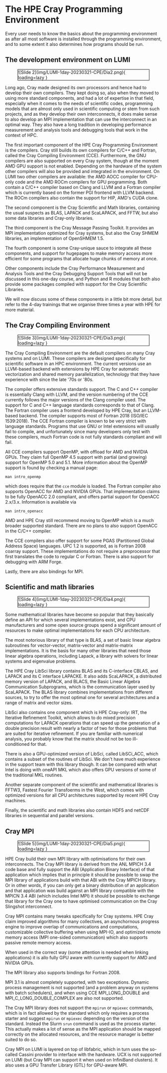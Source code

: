 # The HPE Cray Programming Environment

Every user needs to know the basics about the programming environment as after all
most software is installed through the programming environment, and to some extent
it also determines how programs should be run.

##  The development environment on LUMI

<figure markdown style="border: 1px solid #000">
  ![Slide 2](img/LUMI-1day-20230321-CPE/Dia2.png){ loading=lazy }
</figure>

Long ago, Cray made designed its own processors and hence had to develop their own
compilers. They kept doing so, also when they moved to using more standard components,
and had a lot of expertise in that field, especially when it comes to the needs of 
scientific codes, programming models that are almost only used in scientific computing
or stem from such projects, and as they develop their own interconnects, it does make sense
to also develop an MPI implementation that can use the interconnect in an optimal way.
They also have a long tradition in developing performance measurement and analysis tools 
and debugging tools that work in the context of HPC.

The first important component of the HPE Cray Programming Environment is the compilers.
Cray still builds its own compilers for C/C++ and Fortran, called the Cray Compiling
Environment (CCE). Furthermore, the GNU compilers are also supported on every Cray system,
though at the moment AMD GPU support is not enabled. Depending on the hardware of the 
system other compilers will also be provided and integrated in the environment. On LUMI
two other compilers are available: the AMD AOCC compiler for CPU-only code and the 
AMD ROCm compilers for GPU programming. Both contain a C/C++ compiler based on Clang and
LLVM and a Fortran compiler which is currently based on the former PGI frontend with
LLVM backend. The ROCm compilers also contain the support for HIP, AMD's CUDA clone.

The second component is the Cray Scientific and Math libraries, containing the usual
suspects as BLAS, LAPACK and ScaLAPACK, and FFTW, but also some data libraries and
Cray-only libraries.

The third component is the Cray Message Passing Toolkit. It provides an MPI implementation
optimized for Cray systems, but also the Cray SHMEM libraries, an implementation of
OpenSHMEM 1.5.

The fourth component is some Cray-unique sauce to integrate all these components, and 
support for hugepages to make memory access more efficient for some programs that 
allocate huge chunks of memory at once.

Other components include the Cray Performance Measurement and Analysis Tools and the 
Cray Debugging Support Tools that will not be discussed in this one-day course, and
Python and R modules that both also provide some packages compiled with support for the
Cray Scientific Libraries.

We will now discuss some of these components in a little bit more detail, but refer
to the 4-day trainings that we organise three times a year with HPE for more material.


## The Cray Compiling Environment

<figure markdown style="border: 1px solid #000">
  ![Slide 3](img/LUMI-1day-20230321-CPE/Dia3.png){ loading=lazy }
</figure>

The Cray Compiling Environment are the default compilers on many Cray systems and on LUMI.
These compilers are designed specifically for scientific software in an HPC environment.
The current versions use an LLVM-based backend with extensions by HPE Cray for
automatic vectorization and shared memory parallelization, technology that they
have experience with since the late '70s or '80s.

The compiler offers extensive standards support.
The C and C++ compiler is essentially Clang with LLVM, and the version numbering of the CCE
currently follows the major versions of the Clang compiler used. The support for C and C++
language standards corresponds to that of Clang.
The Fortran compiler uses a frontend developed by HPE Cray, but an LLVM-based backend. 
The compiler supports most of Fortran 2018 (ISO/IEC 1539:2018). The CCE Fortran compiler
is known to be very strict with language standards. Programs that use GNU or Intel extensions
will usually fail to compile, and unfortunately since many developers only test with these
compilers, much Fortran code is not fully standards compliant and will fail.

All CCE compilers support OpenMP, with offload for AMD and NVIDIA GPUs. They claim full
OpenMP 4.5 support with partial (and growing) support for OpenMP 5.0 and 5.1. More 
information about the OpenMP support is found by checking a manual page:
```
man intro_openmp
```
which does require that the `cce` module is loaded.
The Fortran compiler also supports OpenACC for AMD and NVIDIA GPUs. That implementation
claims to be fully OpenACC 2.0 compliant, and offers partial support for OpenACC 2.x/3.x. 
Information is available via
```
man intro_openacc
```
AMD and HPE Cray still recommend moving to OpenMP which is a much broader supported standard.
There are no plans to also support OpenACC in the C/C++ compiler.

The CCE compilers also offer support for some PGAS (Partitioned Global Address Space) languages.
UPC 1.2 is supported, as is Fortran 2008 coarray support. These implementations do not require a
preprocessor that first translates the code to regular C or Fortran. There is also support
for debugging with ARM Forge.

Lastly, there are also bindings for MPI.


## Scientific and math libraries

<figure markdown style="border: 1px solid #000">
  ![Slide 4](img/LUMI-1day-20230321-CPE/Dia4.png){ loading=lazy }
</figure>

Some mathematical libraries have become so popular that they basically define an API for which
several implementations exist, and CPU manufacturers and some open source groups spend a significant
amount of resources to make optimal implementations for each CPU architecture.

The most notorious library of that type is BLAS, a set of basic linear algebra subroutines
for vector-vector, matrix-vector and matrix-matrix implementations. It is the basis for many
other libraries that need those linear algebra operations, including Lapack, a library with
solvers for linear systems and eigenvalue problems.

The HPE Cray LibSci library contains BLAS and its C-interface CBLAS, and LAPACK and its
C interface LAPACKE. It also adds ScaLAPACK, a distributed memory version of LAPACK, and BLACS, the 
Basic Linear Algebra Communication Subprograms, which is the communication layer used by ScaLAPACK.
The BLAS library combines implementations from different sources, to try to offer the most optimal
one for several architectures and a range of matrix and vector sizes.

LibSci also contains one component which is HPE Cray-only: IRT, the Iterative Refinement Toolkit, 
which allows to do mixed precision computations for LAPACK operations that can speed up the generation
of a double precision result with nearly a factor of two for those problems that are suited for
iterative refinement. If you are familiar with numerical analysis, you probably know that the matrix should
not be too ill-conditioned for that.

There is also a GPU-optimized version of LibSci, called LibSCi_ACC, which contains a subset of the
routines of LibSci. We don't have much experience in the support team with this library though.
It can be compared with what Intel is doing with oneAPI MKL which also offers GPU versions of some of
the traditional MKL routines.

Another separate component of the scientific and mathematical libraries is FFTW3, 
Fastest Fourier Transfoerms in the West, which comes with
optimized versions for all CPU architectures supported by recent HPE Cray machines.

Finally, the scientific and math libraries also contain HDF5 and netCDF libraries
in sequential and parallel versions.


## Cray MPI

<figure markdown style="border: 1px solid #000">
  ![Slide 5](img/LUMI-1day-20230321-CPE/Dia5.png){ loading=lazy }
</figure>

HPE Cray build their own MPI library with optimisations for their own interconnects.
The Cray MPI library is derived from the ANL MPICH 3.4 code base and fully support the 
ABI (Application Binary Interface) of that application which implies that in principle
it should be possible to swap the MPI library of applications build with that ABI with
the Cray MPICH library. Or in other words, if you can only get a binary distribution of
an application and that application was build against an MPI library compatible with 
the MPICN 3.4 ABI (which includes Intel MPI) it should be possible to exchange that
library for the Cray one to have optimised communication on the Cray Slingshot interconnect.

Cray MPI contains many tweaks specifically for Cray systems.
HPE Cray claim improved algorithms for many collectives, an asynchornous
progress engine to improve overlap of communications and computations, 
customizable collective buffering when using MPI-IO, and
optimized remote memory access (MPI one-sided communication) which also supports
passive remote memory access.

When used in the correct way (some attention is needed when linking applications) it is allo fully
GPU aware with currently support for AMD and NVIDIA GPUs.

The MPI library also supports bindings for Fortran 2008.

MPI 3.1 is almost completely supported, with two exceptions. Dynamic process management is not
supported (and a problem anyway on systems with batch schedulers), and when using CCE
MPI_LONG_DOUBLE and MPI_C_LONG_DOUBLE_COMPLEX are also not supported.

The Cray MPI library does not support the `mpirun` or `mpiexec` commands, which is in fact
allowed by the standard which only requires a process starter and suggest `mpirun` or `mpiexec` 
depending on the version of the standard. Instead the Slurm `srun` command is used as the 
process starter. This actually makes a lot of sense as the MPI application should be mapped
correctly on the allocated resources, and the resource manager is better suited to do so.

Cray MPI on LUMI is layered on top of libfabric, which in turn uses the so-called Cassini provider
to interface with the hardware. UCX is not supported on LUMI (but Cray MPI can support it when used
on InfiniBand clusters). It also uses a GPU Transfer Library (GTL) for GPU-aware MPI.





